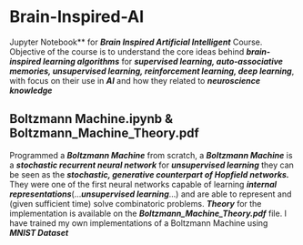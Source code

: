 # Brain-Inspired-AI

Jupyter Notebook** for **_Brain Inspired Artificial Intelligent_** Course. Objective of the course is to understand the core ideas behind **_brain-inspired learning algorithms_** for **_supervised learning, auto-associative memories, unsupervised learning, reinforcement learning, deep learning_**, with focus on their use in **_AI_** and how they related to **_neuroscience knowledge_**

## Boltzmann Machine.ipynb & Boltzmann_Machine_Theory.pdf

Programmed a **_Boltzmann Machine_** from scratch, a **_Boltzmann Machine_** is a **_stochastic recurrent neural network_** for **_unsupervised learning_** they can be seen as the **_stochastic, generative counterpart of Hopfield networks._** They were one of the first neural networks capable of learning **_internal representations_**(...**_unsupervised learning_**...) and are able to represent and (given sufficient time) solve combinatoric problems. **_Theory_** for the implementation is available on the **_Boltzmann_Machine_Theory.pdf_** file. I have trained my own implementations of a Boltzmann Machine using **_MNIST Dataset_**
